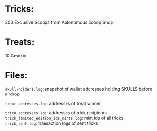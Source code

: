 # Tricks:  
300 Exclusive Scoops from Autonomous Scoop Shop  

# Treats:  
10 Gmoots  

# Files:
`skull-holders.log`: snapshot of wallet addresses holding SKULLS before airdrop  

`treat_addresses.log`: addresses of treat winner  

`trick_addresses.log`: addresses of trick recipients  
`trick_limited_edition_ids_mints.log`: mint ids of all tricks  
`trick_sent.log`: transaction logs of sent tricks  
